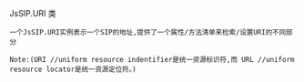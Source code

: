 JsSIP.URI 类

    一个JsSIP.URI实例表示一个SIP的地址,提供了一个属性/方法清单来检索/设置URI的不同部分
    
    Note:(URI //uniform resource indentifier是统一资源标识符,而 URL //uniform resource locator是统一资源定位符。)
